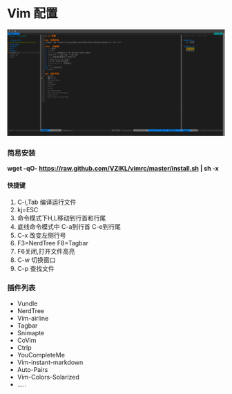 # Vim 配置

![example.png](example.png)

###  简易安装
**wget -qO- https://raw.github.com/VZIKL/vimrc/master/install.sh | sh -x**


####   快捷键
1. C-i,Tab 编译运行文件
2. kj=ESC
3. 命令模式下H,L移动到行首和行尾
4. 底线命令模式中 C-a到行首 C-e到行尾
5. C-x 改变左侧行号
6. F3=NerdTree F8=Tagbar
7. F6关闭,打开文件高亮
8. C-w 切换窗口
9. C-p 查找文件


###  插件列表
- Vundle
- NerdTree
- Vim-airline
- Tagbar
- Snimapte
- CoVim
- Ctrlp
- YouCompleteMe
- Vim-instant-markdown
- Auto-Pairs
- Vim-Colors-Solarized
- .....

